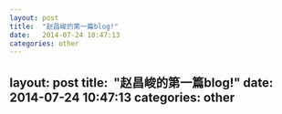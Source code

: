 ```yaml
---
layout: post
title:  "赵昌峻的第一篇blog!"
date:   2014-07-24 10:47:13
categories: other
---
```

layout: post
title:  "赵昌峻的第一篇blog!"
date:   2014-07-24 10:47:13
categories: other
---
